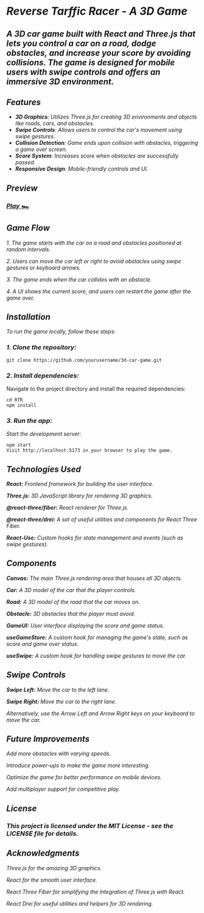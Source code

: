 # *Reverse Tarffic Racer - A 3D Game*

## *A 3D car game built with React and Three.js that lets you control a car on a road, dodge obstacles, and increase your score by avoiding collisions. The game is designed for mobile users with swipe controls and offers an immersive 3D environment.*

## *Features*

- ***3D Graphics**: Utilizes Three.js for creating 3D environments and objects like roads, cars, and obstacles.*
- ***Swipe Controls**: Allows users to control the car's movement using swipe gestures.*
- ***Collision Detection**: Game ends upon collision with obstacles, triggering a game over screen.*
- ***Score System**: Increases score when obstacles are successfully passed.*
- ***Responsive Design**: Mobile-friendly controls and UI.*

## *Preview*

### *[Play 🏎️](https://sujan2332.github.io/RTR/)*

## *Game Flow*

*1. The game starts with the car on a road and obstacles positioned at random intervals.*

*2. Users can move the car left or right to avoid obstacles using swipe gestures or keyboard arrows.*

*3. The game ends when the car collides with an obstacle.*

*4. A UI shows the current score, and users can restart the game after the game over.*

## *Installation*

*To run the game locally, follow these steps:*

### *1. Clone the repository:*

```
git clone https://github.com/yourusername/3d-car-game.git
```

### *2. Install dependencies:*
Navigate to the project directory and install the required dependencies:

```
cd RTR
npm install
```

### *3. Run the app:*
*Start the development server:*

```
npm start
Visit http://localhost:5173 in your browser to play the game.
```

## *Technologies Used*

***React:** Frontend framework for building the user interface.*

***Three.js:** 3D JavaScript library for rendering 3D graphics.*

***@react-three/fiber:** React renderer for Three.js.*

***@react-three/drei:** A set of useful utilities and components for React Three Fiber.*

***React-Use:** Custom hooks for state management and events (such as swipe gestures).*

## *Components*

***Canvas:** The main Three.js rendering area that houses all 3D objects.*

***Car:** A 3D model of the car that the player controls.*

***Road:** A 3D model of the road that the car moves on.*

***Obstacle:** 3D obstacles that the player must avoid.*

***GameUI:** User interface displaying the score and game status.*

***useGameStore:** A custom hook for managing the game's state, such as score and game over status.*

***useSwipe:** A custom hook for handling swipe gestures to move the car.*

## *Swipe Controls*

***Swipe Left:** Move the car to the left lane.*

***Swipe Right:** Move the car to the right lane.*

*Alternatively, use the Arrow Left and Arrow Right keys on your keyboard to move the car.*

## *Future Improvements*

*Add more obstacles with varying speeds.*

*Introduce power-ups to make the game more interesting.*

*Optimize the game for better performance on mobile devices.*

*Add multiplayer support for competitive play.*

## *License*
### *This project is licensed under the MIT License - see the LICENSE file for details.*

## *Acknowledgments*
*Three.js for the amazing 3D graphics.*

*React for the smooth user interface.*

*React Three Fiber for simplifying the integration of Three.js with React.*

*React Drei for useful utilities and helpers for 3D rendering.*
